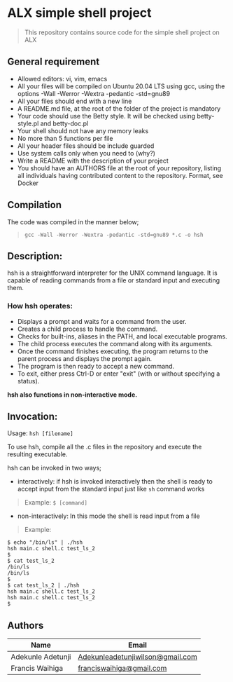 # ALX simple shell project
> This repository contains source code for the simple shell project on ALX

## General requirement
* Allowed editors: vi, vim, emacs
* All your files will be compiled on Ubuntu 20.04 LTS using gcc, using the options -Wall -Werror -Wextra -pedantic -std=gnu89
* All your files should end with a new line
* A README.md file, at the root of the folder of the project is mandatory
* Your code should use the Betty style. It will be checked using betty-style.pl and betty-doc.pl
* Your shell should not have any memory leaks
* No more than 5 functions per file
* All your header files should be include guarded
* Use system calls only when you need to (why?)
* Write a README with the description of your project
* You should have an AUTHORS file at the root of your repository, listing all individuals having contributed content to the repository. Format, see Docker

## Compilation
The code was compiled in the manner below;
> `gcc -Wall -Werror -Wextra -pedantic -std=gnu89 *.c -o hsh`

## Description:
hsh is a straightforward interpreter for the UNIX command language. It is capable of reading commands from a file or standard input and executing them.

### How hsh operates:
* Displays a prompt and waits for a command from the user.
* Creates a child process to handle the command.
* Checks for built-ins, aliases in the PATH, and local executable programs.
* The child process executes the command along with its arguments.
* Once the command finishes executing, the program returns to the parent process and displays the prompt again.
* The program is then ready to accept a new command.
* To exit, either press Ctrl-D or enter "exit" (with or without specifying a status).

**hsh also functions in non-interactive mode.**

## Invocation:
Usage: `hsh [filename]`

To use hsh, compile all the .c files in the repository and execute the resulting executable.

hsh can be invoked in two ways;
* interactively:
  if hsh is invoked interactively then the shell is ready to accept input from the standard input just like `sh` command works

> Example:
  > `$ [command]`
* non-interactively:
  In this mode the shell is read input from a file

> Example:
  ```shell
  $ echo "/bin/ls" | ./hsh
  hsh main.c shell.c test_ls_2
  $
  $ cat test_ls_2
  /bin/ls
  /bin/ls
  $
  $ cat test_ls_2 | ./hsh
  hsh main.c shell.c test_ls_2
  hsh main.c shell.c test_ls_2
  $
  ```

## Authors
|Name|Email|
|----|-----|
|Adekunle Adetunji|Adekunleadetunjiwilson@gmail.com|
|Francis Waihiga|franciswaihiga@gmail.com|